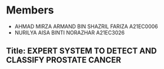 # Members
- AHMAD MIRZA ARMAND BIN SHAZRIL FARIZA A21EC0006
- NURILYA AISA BINTI NORAZHAR A21EC3026
  
## Title: EXPERT SYSTEM TO DETECT AND CLASSIFY PROSTATE CANCER
